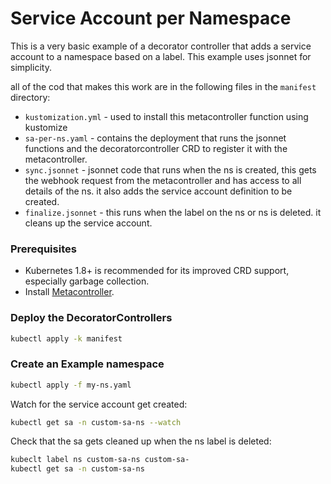 # Service Account per Namespace

This is a very basic example of a decorator controller that adds a service account to a namespace based on a label. This example uses jsonnet for simplicity.

all of the cod that makes this work are in the following files in the `manifest` directory:

* `kustomization.yml` - used to install this metacontroller function using kustomize
* `sa-per-ns.yaml` - contains the deployment that runs the jsonnet functions and the decoratorcontroller CRD to register it with the metacontroller.
* `sync.jsonnet` -  jsonnet code that runs when the ns is created, this gets the webhook request from the metacontroller and has access to all details of the ns. it also adds the service account definition to be created.
* `finalize.jsonnet` - this runs when the label on the ns or ns is deleted. it cleans up the service account.


### Prerequisites

* Kubernetes 1.8+ is recommended for its improved CRD support,
  especially garbage collection.
* Install [Metacontroller](https://github.com/metacontroller/metacontroller).

### Deploy the DecoratorControllers

```sh
kubectl apply -k manifest
```

### Create an Example namespace

```sh
kubectl apply -f my-ns.yaml
```

Watch for the service account get created:

```sh
kubectl get sa -n custom-sa-ns --watch
```


Check that the sa gets cleaned up when the ns label is deleted:

```sh
kubeclt label ns custom-sa-ns custom-sa-
kubectl get sa -n custom-sa-ns
```